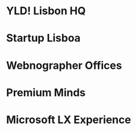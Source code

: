# YLD! Lisbon HQ

# Startup Lisboa

# Webnographer Offices

# Premium Minds

# Microsoft LX Experience


